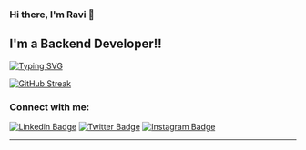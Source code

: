 ### Hi there, I'm Ravi 👋


## I'm a Backend Developer!!

[![Typing SVG](https://readme-typing-svg.herokuapp.com/?font=comfortaa&color=%004687&size=25&height=40&lines=I%27m+a+Backend+Engineer;and+a+production+engineer+%3F)](https://git.io/typing-svg)

[![GitHub Streak](https://streak-stats.demolab.com?user=ravi-kale&theme=tokyonight)](https://git.io/streak-stats)


### Connect with me:

[![Linkedin Badge](https://img.shields.io/badge/-LinkedIn-0e76a8?style=flat-square&logo=Linkedin&logoColor=white)](https://www.linkedin.com/in/ravi-kale-394801182/)
[![Twitter Badge](https://img.shields.io/badge/-Twitter-00acee?style=flat-square&logo=Twitter&logoColor=white)](https://twitter.com/ravikale__)
[![Instagram Badge](https://img.shields.io/badge/-Instagram-e4405f?style=flat-square&logo=Instagram&logoColor=white)](https://www.instagram.com/ravikale__/)

---



